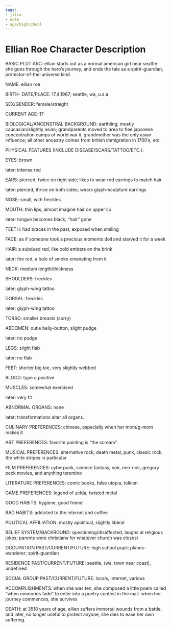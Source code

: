 ```yaml
---
tags:
- jilro
- note
- age/highschool
---
```


# Ellian Roe Character Description

BASIC PLOT ARC: ellian starts out as a normal american girl near
seattle. she goes through the hero’s journey, and ends the tale as a
spirit-guardian, protector-of-the-universe kind.

NAME: ellian roe

BIRTH- DATE/PLACE: 17.4.1987; seattle, wa, u.s.a

SEX/GENDER: female/straight

CURRENT AGE: 17

BIOLOGICAL/ANCENSTRAL BACKGROUND: earthling; mostly caucasian/slightly
asian; grandparents moved to area to flee japanese concentration camps
of world war ii. grandmother was the only asian influence; all other
ancestry comes from british immigration in 1700’s, etc.

PHYSICAL FEATURES (INCLUDE DISEASE/SCARS/TATTOO/ETC.):

EYES: brown

later: intense red

EARS: pierced, twice on right side; likes to wear red earrings to match
hair

later: pierced, thrice on both sides; wears glyph-sculpture earrings

NOSE: small, with freckles

MOUTH: thin lips, almost imagine hair on upper lip

later: tongue becomes black, “hair” gone

TEETH: had braces in the past, exposed when smiling

FACE: as if someone took a precious moments doll and starved it for a
week

HAIR: a subdued red, like cold embers on the brink

later: fire red, a halo of smoke emanating from it

NECK: medium length/thickness

SHOULDERS: freckles

later: glyph-wing tattoo

DORSAL: freckles

later: glyph-wing tattoo

TORSO: smaller breasts (sorry)

ABDOMEN: outie belly-button, slight pudge

later: no pudge

LEGS: slight flab

later: no flab

FEET: shorter big toe, very slightly webbed

BLOOD: type o positive

MUSCLES: somewhat exercised

later: very fit

ABNORMAL ORGANS: none

later: transformations alter all organs.

CULINARY PREFERENCES: chinese, especially when her mom/g-mom makes it

ART PREFERENCES: favorite painting is “the scream”

MUSICAL PREFERENCES: alternative rock, death metal, punk, classic rock,
the white stripes in particular

FILM PREFERENCES: cyberpunk, science fantasy, noir, neo-noir, gregory
peck movies, and anything terentino

LITERATURE PREFERENCES: comic books, false utopia, tolkien

GAME PREFERENCES: legend of zelda, twisted metal

GOOD HABITS: hygiene, good friend

BAD HABITS: addicted to the internet and coffee

POLITICAL AFFILIATION: mostly apolitical, slightly liberal

BELIEF SYSTEM/BACKROUND: questioning/disaffected, laughs at religious
jokes; parents were christians for whatever church was closest

OCCUPATION PAST/CURRENT/FUTURE: high school pupil; planes-wanderer;
spirit-guardian

RESIDENCE PAST/CURRENT/FUTURE: seattle, (wa. town near coast), undefined

SOCIAL GROUP PAST/CURRENT/FUTURE: locals, internet, various

ACCOMPLISHMENTS: when she was ten, she composed a little poem called
“when memories fade” to enter into a poetry contest in the mail. when
her journey commences, she survives

DEATH: at 3518 years of age, ellian suffers immortal wounds from a
battle, and later, no longer useful to protect anyone, she dies to ease
her own suffering.
